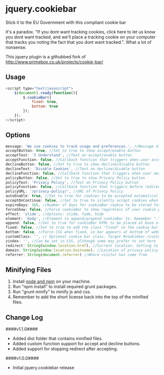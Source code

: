 # jquery.cookiebar
Stick it to the EU Government with this compliant cookie bar

It's a paradox. "If you dont want tracking cookies, click here to let us know you dont want tracked, and we'll place a tracking cookie on your computer that tracks you noting the fact that you dont want tracked.". What a lot of nonsense. 

This jquery plugin is a githubbed fork of http://www.primebox.co.uk/projects/cookie-bar/ 

Usage
-----
```javascript
<script type="text/javascript">
	$(document).ready(function(){
		$.cookieBar({
			fixed: true,
			bottom: true
		});
	});
</script>
```
Options
-------
```javascript
message: 'We use cookies to track usage and preferences.', //Message displayed on bar
acceptButton: true, //Set to true to show accept/enable button
acceptText: 'I Understand', //Text on accept/enable button
acceptFunction: false, //Callback function that triggers when user accepts
declineButton: false, //Set to true to show decline/disable button
declineText: 'Disable Cookies', //Text on decline/disable button
declineFunction: false, //Callback function that triggers when user declines
policyButton: false, //Set to true to show Privacy Policy button
policyText: 'Privacy Policy', //Text on Privacy Policy button
policyFunction: false, //Callback function that triggers before redirect when user clicks policy button
policyURL: '/privacy-policy/', //URL of Privacy Policy
autoEnable: true, //Set to true for cookies to be accepted automatically. Banner still shows
acceptOnContinue: false, //Set to true to silently accept cookies when visitor moves to another page
expireDays: 365, //Number of days for cookieBar cookie to be stored for
forceShow: false, //Force cookieBar to show regardless of user cookie preference
effect: 'slide', //Options: slide, fade, hide
element: 'body', //Element to append/prepend cookieBar to. Remember "." for class or "#" for id.
append: false, //Set to true for cookieBar HTML to be placed at base of website. YMMV
fixed: false, //Set to true to add the class "fixed" to the cookie bar. Default CSS should fix the position
bottom: false, //Force CSS when fixed, so bar appears at bottom of website
customClass: '', // Optional cookie bar class. Target #cookiebar.<customClass> to avoid !important overwrites and separate multiple classes by spaces
zindex: '', //Can be set in CSS, although some may prefer to set here
redirect: String(window.location.href), //Current location. Setting to false stops redirect
domain: String(window.location.hostname), //Location of privacy policy
referrer: String(document.referrer) //Where visitor has come from
```
Minifying Files
-------
1. Install [node and npm](http://nodejs.org/) on your machine.
2. Run "npm install" to install required grunt packages.
3. Run "grunt minify" to minify js and css.
4. Remember to add the short license back into the top of the minified files.

Change Log
-------
####v1.1.0####

 * Added dist folder that contains minified files.
 * Added custom function support for accept and decline buttons.
 * Added support for stopping redirect after accepting.

####v1.0.0####

 * Initial jquery.cookiebar release